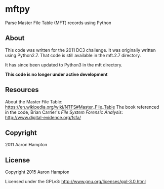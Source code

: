 # mftpy
Parse Master File Table (MFT) records using Python

## About
This code was written for the 2011 DC3 challenge. It was originally written using Python2.7. That code is still available in the mft.2.7 directory.

It has since been updated to Python3 in the mft directory.

**This code is no longer under active development**

## Resources
About the Master File Table: https://en.wikipedia.org/wiki/NTFS#Master_File_Table
The book referenced in the code, Brian Carrier's *File System Forensic Analysis*: http://www.digital-evidence.org/fsfa/

## Copyright
2011 Aaron Hampton

## License
Copyright 2015 Aaron Hampton

Licensed under the GPLv3: http://www.gnu.org/licenses/gpl-3.0.html
